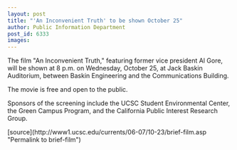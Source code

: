 ```yaml
---
layout: post
title: "'An Inconvenient Truth' to be shown October 25"
author: Public Information Department
post_id: 6333
images:
---
```


<a name="content" id="content"></a>
<p>
  The film "An Inconvenient Truth," featuring former vice president Al Gore, will be shown at 8 p.m. on Wednesday, October 25, at Jack Baskin Auditorium, between Baskin Engineering and the Communications Building.
</p>
<p>
  The movie is free and open to the public.
</p>
<p>
  Sponsors of the screening include the UCSC Student Environmental Center, the Green Campus Program, and the California Public Interest Research Group.
</p>
[source](http://www1.ucsc.edu/currents/06-07/10-23/brief-film.asp "Permalink to brief-film")
